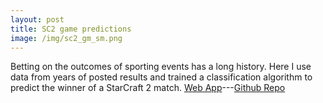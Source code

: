 ```yaml
---
layout: post
title: SC2 game predictions
image: /img/sc2_gm_sm.png
---
```

Betting on the outcomes of sporting events has a long history. Here I use data from years of posted results and trained a classification algorithm to predict the winner of a StarCraft 2 match. [Web App](https://sc2predict.herokuapp.com/)---[Github Repo](https://github.com/mjh09/aligulac_project)
